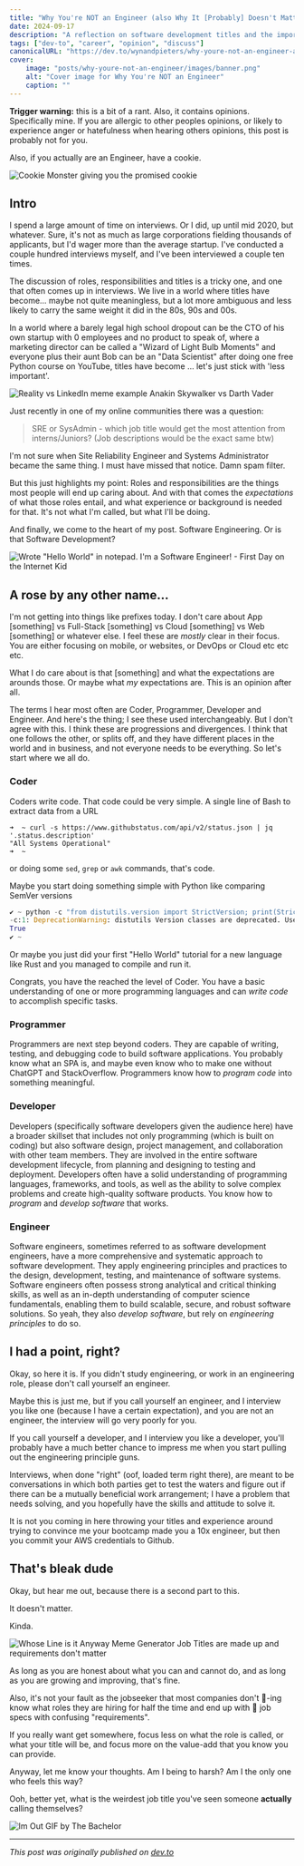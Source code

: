 ```yaml
---
title: "Why You're NOT an Engineer (also Why It [Probably] Doesn't Matter)"
date: 2024-09-17
description: "A reflection on software development titles and the importance (or lack thereof) of being called an engineer"
tags: ["dev-to", "career", "opinion", "discuss"]
canonicalURL: "https://dev.to/wynandpieters/why-youre-not-an-engineer-also-why-it-probably-doesnt-matter-egb"
cover:
    image: "posts/why-youre-not-an-engineer/images/banner.png"
    alt: "Cover image for Why You're NOT an Engineer"
    caption: ""
---
```


**Trigger warning:** this is a bit of a rant. Also, it contains opinions. Specifically mine. If you are allergic to other peoples opinions, or likely to experience anger or hatefulness when hearing others opinions, this post is probably not for you. 

Also, if you actually are an Engineer, have a cookie.

![Cookie Monster giving you the promised cookie](images/cookie-monster.jpeg)

## Intro

I spend a large amount of time on interviews. Or I did, up until mid 2020, but whatever. Sure, it's not as much as large corporations fielding thousands of applicants, but I'd wager more than the average startup. I've conducted a couple hundred interviews myself, and I've been interviewed a couple ten times.

The discussion of roles, responsibilities and titles is a tricky one, and one that often comes up in interviews. We live in a world where titles have become... maybe not quite meaningless, but a lot more ambiguous and less likely to carry the same weight it did in the 80s, 90s and 00s.

In a world where a barely legal high school dropout can be the CTO of his own startup with 0 employees and no product to speak of, where a marketing director can be called a "Wizard of Light Bulb Moments" and everyone plus their aunt Bob can be an "Data Scientist" after doing one free Python course on YouTube, titles have become ... let's just stick with 'less important'. 

![Reality vs LinkedIn meme example Anakin Skywalker vs Darth  Vader](images/reality-vs-linkedin.jpeg)

Just recently in one of my online communities there was a question:

> SRE or SysAdmin - which job title would get the most attention from interns/Juniors? (Job descriptions would be the exact same btw)

I'm not sure when Site Reliability Engineer and Systems Administrator became the same thing. I must have missed that notice. Damn spam filter.

But this just highlights my point: Roles and responsibilities are the things most people will end up caring about. And with that comes the *expectations* of what those roles entail, and what experience or background is needed for that. It's not what I'm called, but what I'll be doing.

And finally, we come to the heart of my post. Software Engineering. Or is that Software Development? 

![Wrote "Hello World" in notepad. I'm a Software Engineer! - First Day on the Internet Kid](images/hello-world-kid.jpg)

## A rose by any other name...

I'm not getting into things like prefixes today. I don't care about App [something] vs Full-Stack [something] vs Cloud [something] vs Web [something] or whatever else. I feel these are _mostly_ clear in their focus. You are either focusing on mobile, or websites, or DevOps or Cloud etc etc etc.

What I do care about is that [something] and what the expectations are arounds those. Or maybe what *my* expectations are. This is an opinion after all.

The terms I hear most often are Coder, Programmer, Developer and Engineer. And here's the thing; I see these used interchangeably. But I don't agree with this. I think these are progressions and divergences. I think that one follows the other, or splits off, and they have different places in the world and in business, and not everyone needs to be everything. So let's start where we all do.

### Coder

Coders write code. That code could be very simple. A single line of Bash to extract data from a URL

```shellscript
➜  ~ curl -s https://www.githubstatus.com/api/v2/status.json | jq '.status.description'
"All Systems Operational"
➜  ~
```
or doing some `sed`, `grep` or `awk` commands, that's code.

Maybe you start doing something simple with Python like comparing SemVer versions

```python
✔︎ ~ python -c "from distutils.version import StrictVersion; print(StrictVersion('0.10.0') >= StrictVersion('0.6.0'))"
-c:1: DeprecationWarning: distutils Version classes are deprecated. Use packaging.version instead.
True
✔︎ ~
```

Or maybe you just did your first "Hello World" tutorial for a new language like Rust and you managed to compile and run it.

Congrats, you have the reached the level of Coder. You have a basic understanding of one or more programming languages and can *write code* to accomplish specific tasks.

### Programmer

Programmers are next step beyond coders. They are capable of writing, testing, and debugging code to build software applications. You probably know what an SPA is, and maybe even know who to make one without ChatGPT and StackOverflow. Programmers know how to *program code* into something meaningful.

### Developer

Developers (specifically software developers given the audience here) have a broader skillset that includes not only programming (which is built on coding) but also software design, project management, and collaboration with other team members. They are involved in the entire software development lifecycle, from planning and designing to testing and deployment. Developers often have a solid understanding of programming languages, frameworks, and tools, as well as the ability to solve complex problems and create high-quality software products. You know how to *program* and *develop software* that works.

### Engineer

Software engineers, sometimes referred to as software development engineers, have a more comprehensive and systematic approach to software development. They apply engineering principles and practices to the design, development, testing, and maintenance of software systems. Software engineers often possess strong analytical and critical thinking skills, as well as an in-depth understanding of computer science fundamentals, enabling them to build scalable, secure, and robust software solutions. So yeah, they also *develop software*, but rely on *engineering principles* to do so.

## I had a point, right?

Okay, so here it is. If you didn't study engineering, or work in an engineering role, please don't call yourself an engineer.

Maybe this is just me, but if you call yourself an engineer, and I interview you like one (because I have a certain expectation), and you are not an engineer, the interview will go very poorly for you.

If you call yourself a developer, and I interview you like a developer, you'll probably have a much better chance to impress me when you start pulling out the engineering principle guns.

Interviews, when done "right" (oof, loaded term right there), are meant to be conversations in which both parties get to test the waters and figure out if there can be a mutually beneficial work arrangement; I have a problem that needs solving, and you hopefully have the skills and attitude to solve it.

It is not you coming in here throwing your titles and experience around trying to convince me your bootcamp made you a 10x engineer, but then you commit your AWS credentials to Github.

## That's bleak dude

Okay, but hear me out, because there is a second part to this.

It doesn't matter.

Kinda.

![Whose Line is it Anyway Meme Generator Job Titles are made up and requirements don't matter](images/whose-line-meme.jpg)

As long as you are honest about what you can and cannot do, and as long as you are growing and improving, that's fine.

Also, it's not your fault as the jobseeker that most companies don't 🦆-ing know what roles they are hiring for half the time and end up with 💩 job specs with confusing "requirements".

If you really want get somewhere, focus less on what the role is called, or what your title will be, and focus more on the value-add that you know you can provide.

Anyway, let me know your thoughts. Am I being to harsh? Am I the only one who feels this way?

Ooh, better yet, what is the weirdest job title you've seen someone **actually** calling themselves?

![Im Out GIF by The Bachelor](images/im-out.gif)

---
*This post was originally published on [dev.to](https://dev.to/wynandpieters/why-youre-not-an-engineer-also-why-it-probably-doesnt-matter-egb)* 